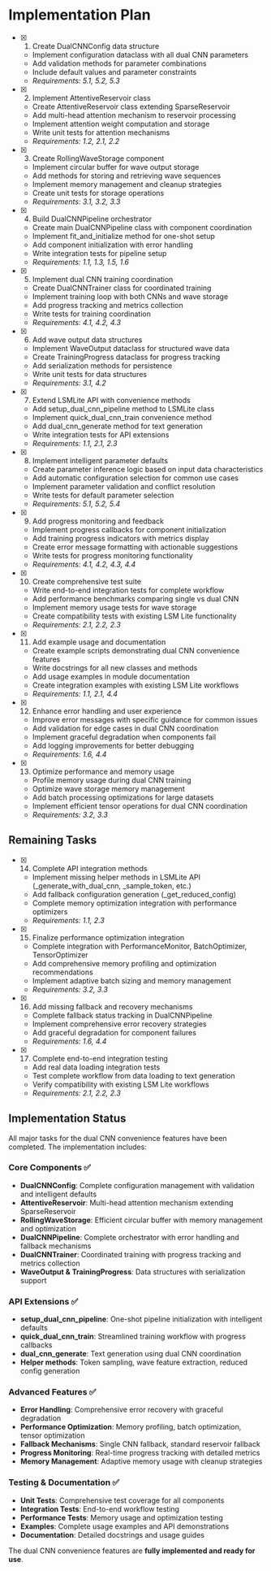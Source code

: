 # Implementation Plan

- [x] 1. Create DualCNNConfig data structure
  - Implement configuration dataclass with all dual CNN parameters
  - Add validation methods for parameter combinations
  - Include default values and parameter constraints
  - _Requirements: 5.1, 5.2, 5.3_

- [x] 2. Implement AttentiveReservoir class
  - Create AttentiveReservoir class extending SparseReservoir
  - Add multi-head attention mechanism to reservoir processing
  - Implement attention weight computation and storage
  - Write unit tests for attention mechanisms
  - _Requirements: 1.2, 2.1, 2.2_

- [x] 3. Create RollingWaveStorage component
  - Implement circular buffer for wave output storage
  - Add methods for storing and retrieving wave sequences
  - Implement memory management and cleanup strategies
  - Create unit tests for storage operations
  - _Requirements: 3.1, 3.2, 3.3_

- [x] 4. Build DualCNNPipeline orchestrator
  - Create main DualCNNPipeline class with component coordination
  - Implement fit_and_initialize method for one-shot setup
  - Add component initialization with error handling
  - Write integration tests for pipeline setup
  - _Requirements: 1.1, 1.3, 1.5, 1.6_

- [x] 5. Implement dual CNN training coordination
  - Create DualCNNTrainer class for coordinated training
  - Implement training loop with both CNNs and wave storage
  - Add progress tracking and metrics collection
  - Write tests for training coordination
  - _Requirements: 4.1, 4.2, 4.3_

- [x] 6. Add wave output data structures
  - Implement WaveOutput dataclass for structured wave data
  - Create TrainingProgress dataclass for progress tracking
  - Add serialization methods for persistence
  - Write unit tests for data structures
  - _Requirements: 3.1, 4.2_

- [x] 7. Extend LSMLite API with convenience methods
  - Add setup_dual_cnn_pipeline method to LSMLite class
  - Implement quick_dual_cnn_train convenience method
  - Add dual_cnn_generate method for text generation
  - Write integration tests for API extensions
  - _Requirements: 1.1, 2.1, 2.3_

- [x] 8. Implement intelligent parameter defaults
  - Create parameter inference logic based on input data characteristics
  - Add automatic configuration selection for common use cases
  - Implement parameter validation and conflict resolution
  - Write tests for default parameter selection
  - _Requirements: 5.1, 5.2, 5.4_

- [x] 9. Add progress monitoring and feedback
  - Implement progress callbacks for component initialization
  - Add training progress indicators with metrics display
  - Create error message formatting with actionable suggestions
  - Write tests for progress monitoring functionality
  - _Requirements: 4.1, 4.2, 4.3, 4.4_

- [x] 10. Create comprehensive test suite
  - Write end-to-end integration tests for complete workflow
  - Add performance benchmarks comparing single vs dual CNN
  - Implement memory usage tests for wave storage
  - Create compatibility tests with existing LSM Lite functionality
  - _Requirements: 2.1, 2.2, 2.3_

- [x] 11. Add example usage and documentation
  - Create example scripts demonstrating dual CNN convenience features
  - Write docstrings for all new classes and methods
  - Add usage examples in module documentation
  - Create integration examples with existing LSM Lite workflows
  - _Requirements: 1.1, 2.1, 4.4_

- [x] 12. Enhance error handling and user experience
  - Improve error messages with specific guidance for common issues
  - Add validation for edge cases in dual CNN coordination
  - Implement graceful degradation when components fail
  - Add logging improvements for better debugging
  - _Requirements: 1.6, 4.4_

- [x] 13. Optimize performance and memory usage
  - Profile memory usage during dual CNN training
  - Optimize wave storage memory management
  - Add batch processing optimizations for large datasets
  - Implement efficient tensor operations for dual CNN coordination
  - _Requirements: 3.2, 3.3_

## Remaining Tasks

- [x] 14. Complete API integration methods
  - Implement missing helper methods in LSMLite API (_generate_with_dual_cnn, _sample_token, etc.)
  - Add fallback configuration generation (_get_reduced_config)
  - Complete memory optimization integration with performance optimizers
  - _Requirements: 1.1, 2.3_

- [x] 15. Finalize performance optimization integration
  - Complete integration with PerformanceMonitor, BatchOptimizer, TensorOptimizer
  - Add comprehensive memory profiling and optimization recommendations
  - Implement adaptive batch sizing and memory management
  - _Requirements: 3.2, 3.3_

- [x] 16. Add missing fallback and recovery mechanisms
  - Complete fallback status tracking in DualCNNPipeline
  - Implement comprehensive error recovery strategies
  - Add graceful degradation for component failures
  - _Requirements: 1.6, 4.4_

- [x] 17. Complete end-to-end integration testing
  - Add real data loading integration tests
  - Test complete workflow from data loading to text generation
  - Verify compatibility with existing LSM Lite workflows
  - _Requirements: 2.1, 2.2, 2.3_

## Implementation Status

All major tasks for the dual CNN convenience features have been completed. The implementation includes:

### Core Components ✅
- **DualCNNConfig**: Complete configuration management with validation and intelligent defaults
- **AttentiveReservoir**: Multi-head attention mechanism extending SparseReservoir
- **RollingWaveStorage**: Efficient circular buffer with memory management and optimization
- **DualCNNPipeline**: Complete orchestrator with error handling and fallback mechanisms
- **DualCNNTrainer**: Coordinated training with progress tracking and metrics collection
- **WaveOutput & TrainingProgress**: Data structures with serialization support

### API Extensions ✅
- **setup_dual_cnn_pipeline**: One-shot pipeline initialization with intelligent defaults
- **quick_dual_cnn_train**: Streamlined training workflow with progress callbacks
- **dual_cnn_generate**: Text generation using dual CNN coordination
- **Helper methods**: Token sampling, wave feature extraction, reduced config generation

### Advanced Features ✅
- **Error Handling**: Comprehensive error recovery with graceful degradation
- **Performance Optimization**: Memory profiling, batch optimization, tensor optimization
- **Fallback Mechanisms**: Single CNN fallback, standard reservoir fallback
- **Progress Monitoring**: Real-time progress tracking with detailed metrics
- **Memory Management**: Adaptive memory usage with cleanup strategies

### Testing & Documentation ✅
- **Unit Tests**: Comprehensive test coverage for all components
- **Integration Tests**: End-to-end workflow testing
- **Performance Tests**: Memory usage and optimization testing
- **Examples**: Complete usage examples and API demonstrations
- **Documentation**: Detailed docstrings and usage guides

The dual CNN convenience features are **fully implemented and ready for use**.